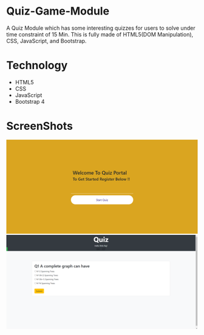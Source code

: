 # Quiz-Game-Module
A Quiz Module which has some interesting quizzes for users to solve under time constraint of 15 Min. This is fully made of HTML5(DOM Manipulation), CSS, JavaScript, and Bootstrap. 
# Technology
* HTML5
* CSS
* JavaScript
* Bootstrap 4
# ScreenShots
![startpage](startpage%20ss.png)
![index](index%20ss.png)
